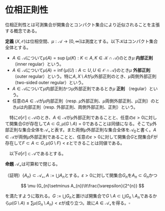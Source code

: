 
# 位相正則性

位相正則性とは可測集合が開集合とコンパクト集合により近似されることを主張する概念である。

__定義__ $(X, \mathcal{O})$は位相空間、$\mu:\mathscr{A}\rightarrow [0, \infty]$は測度とする。以下$\mathcal{K}$はコンパクト集合全体とする。

- $A\in\mathscr{A}$について$\mu (A)=\sup\lbrace \mu (K) : K\subset A, K\in\mathcal{K}\cap\mathscr{A} \rbrace$のとき$\mu$ **内部正則**（inner regular）という。
- $A\in\mathscr{A}$について$\mu (A)=\inf\lbrace \mu (U) : A\subset U, U\in\mathcal{O}\cap\mathscr{A} \rbrace$のとき$\mu$ **外部正則** （outer regular）という。特に$A, X\setminus A$が$\mu$外部正則のとき、$\mu$両側外部正則（two-sided outer regular）という。
- $A\in\mathscr{A}$について$\mu$内部正則かつ$\mu$外部正則であるとき$\mu$ **正則** （regular）という。
- 任意の$A\in\mathscr{A}$が$\mu$内部正則（resp. $\mu$外部正則、$\mu$両側外部正則、$\mu$正則）のとき$\mu$は内部正則（resp. 外部正則、両側外部正則、正則）という。

　特に$\sigma\lbrack \mathcal{O} \rbrack\subset\mathscr{A}$のとき、$A\in\mathscr{A}$が$\mu$外部正則であることと、任意の$\varepsilon>0$に対して開集合$G$が存在して$A\subset G, \mu (G\setminus A)=0$であることは同値になる。そこで$\mu$外部正則な集合全体を$\mathscr{A}_{+}$と表す。また両側$\mu$外部正則な集合全体を$\mathscr{A}_{0}$と書く。$A\in\mathscr{A}$が両側$\mu$外部正則であることと、任意の$\varepsilon>0$に対して開集合$G$と閉集合$F$が存在して$F\subset A\subset G, \mu (G\setminus F)\lt\varepsilon$とできることは同値である。

　以下$\sigma\lbrack \mathcal{O} \rbrack\subset\mathscr{A}$であるとする。

__命題__ $\mathscr{A}_{+}$は可算和で閉じる。

（証明）$\lbrace A_{n} \rbrace\subset\mathscr{A}_{+}, A:=\bigcup A_{n}$とする。$\varepsilon\gt 0$に対して開集合$G_{n}$を$A_{n}\subset G_{n}$かつ

$$
\mu (G_{n}\setminus A_{n})\lt\frac{\varepsilon}{2^{n}}
$$

を満たすように取れる。$G:=\bigcup G_{n}$と置けば開集合で$G\setminus A\subset\bigcup G_{n}\setminus A_{n}$であるから$\mu (G\setminus A)\le\sum\mu (G_{n}\setminus A_{n})\lt\varepsilon$が成り立つ。故に$A\in\mathscr{A}_{+}$を得る。$\square$

<!--
　開集合の加算交叉で表される集合を$G_{\delta}$-集合または内極限集合と言った。
同様に閉集合の加算和で表される集合を$F_{\sigma}$-集合と言う。

\begin{Def}
任意の閉集合が$G_{\delta}$集合であるとき、その位相空間は$G_{\delta}$空間と呼ぶ。
\footnote{あるいは同値な定義として任意の開集合が$F_{\sigma}$集合のとき$F_{\sigma}$空間と言っても良い。}
\end{Def}

　例えば距離空間$(X, \rho)$は$G_{\delta}$空間である。実際開集合$O$に対して
\[ F_{n}:=\left\{x\in X\mid \rho(x, X\setminus O)\le\frac{1}{n}\right\} \]
と定めれば$F_{n}$は閉集合で、かつ$O=\bigcup F_{n}$と表せる。

\begin{Prop}
$\mu$が有限なら$\mathscr{A}_{+}$は可算交叉で閉じる。
特に位相空間$(X, \mathcal{O})$が$G_{\delta}$空間なら$\mathcal{O}\subset\mathscr{A}_{0}$が成り立つ。
このとき$\mathscr{A}_{0}$は$\sigma$-加法族だから$\sigma[\mathcal{O}]\subset\mathscr{A}_{0}$が成り立つ。
\end{Prop}
\begin{Proof}
$\mu$は有限とする。$\{A_{n}\}\subset\mathscr{A}_{+}, A:=\bigcap A_{n}$とする。
$\varepsilon>0$に対して開集合$G_{n}$を$A_{n}\subset G_{n}$かつ
\[ \mu (G_{n}\setminus A_{n})<\frac{\varepsilon}{2^{n+1}} \]
を満たすように取れる。$G:=\bigcap G_{n}\in\mathscr{A}$と置く。
ここで$H_{n}:=\bigcap_{j=1}^{n}G_{j}$は$A$を含む開集合であって$H_{n}\searrow G$を満たす。
$\mu$は有限だから測度の減少列連続性より、ある番号$N$が存在して
\[ \mu (H_{N}\setminus G)<\frac{\varepsilon}{2} \]
を満たす。$G\setminus A\subset \bigcup (G_{n}\setminus A_{n})$であるから
\[ \mu (H_{N}\setminus A)\le\mu (H_{N}\setminus G)+\mu (G\setminus A)
<\frac{\varepsilon}{2}+\sum\mu (G_{n}\setminus A_{n})\le\varepsilon \]
を得る。

　$\mathcal{O}\subset\mathscr{A}_{+}$は明らか。$X\setminus O$は閉集合だから、$G_{\delta}$-空間の定義により可算個の開集合$O_{n}$を用いて
$X\setminus O=\bigcap O_{n}$と表せる。故に$X\setminus O\in\mathscr{A}_{+}$なので$\mathcal{O}\subset\mathscr{A}_{0}$を得る。
$\mathscr{A}_{0}$は$\sigma$-加法族になるので$\sigma[\mathcal{O}]\subset\mathscr{A}_{0}$が分かる。
\end{Proof}

\begin{Prop}
測度$\mu$に対し、ある$\{B_{n}\}\subset\mathcal{O}$が存在して$B_{n}\nearrow X, \mu (B_{n})<\infty$を満たすとする。
このとき$\sigma[\mathcal{O}]\subset\mathscr{A}_{0}$が成り立つ。
\end{Prop}
\begin{Proof}
$B\in\mathscr{A}$に対して$\mu_{n}(B):=\mu (B\cap B_{n})$と定めると$\mu_{n}:\mathscr{A}\rightarrow [0, \infty]$は有限測度となる。
$A\in\sigma[\mathcal{O}]$及び$\varepsilon>0$を取る。このとき$A\cap B_{n}\in\sigma[\mathcal{O}]\subset\mathscr{A}$である。
$G, H\in\mathcal{O}$として$A\cap B_{n}\subset G, X\setminus (A\cap B_{n})\subset H$かつ
$\mu_{n}(G\setminus (A\cap B_{n})), \mu_{n}(H\setminus (X\setminus (A\cap B_{n})))<\varepsilon$を満たすように取れる。
ここで$G_{n}:=G\cap B_{n}, H_{n}:=H\cap B_{n}$と置くと$G_{n}, H_{n}\in\mathcal{O}$であり、
$\mu (G_{n}\setminus (A\cap B_{n})), \mu (H_{n}\setminus (X\setminus (A\cap B_{n})))<\varepsilon$を満たす。
故に$A\cap B_{n}\in\mathscr{A}_{0}\subset\mathscr{A}_{+}$が従う。ここで$\mathscr{A}_{+}$は可算和で閉じるから
$A=\bigcup (A\cap B_{n})\in\mathscr{A}_{+}$を得る。一方$X\setminus A\in\sigma[\mathcal{O}]\subset\mathscr{A}_{+}$であるから
結局$A\in\mathscr{A}_{0}$を得る。
\end{Proof}

　完備化との関係を見る。

\begin{Prop}
$(X, \mathcal{O})$は$G_{\delta}$-空間、$\mu:\mathscr{A}\rightarrow [0, \infty]$は
$\sigma[\mathcal{O}]\subset\mathscr{A}_{0}$なる測度とする。
$(\mathscr{A}^{\mu}, \mu^{*})$を$(\mathscr{A}, \mu)$の完備化とすると、
$A\in\sigma[\mathcal{O}]^{\mu}$は両側$\mu^{*}$-外部正則となる。つまり$\sigma[\mathcal{O}]^{\mu}\subset\mathscr{A}_{0}$となる。
\end{Prop}
\begin{Proof}
$A_{0}, A_{1}\in\sigma[\mathcal{O}]$を$A_{0}\subset A\subset A_{1}$かつ$\mu (A_{1}\setminus A_{0})=0$であるように取れる。
$A_{j}\in\mathscr{A}_{0}$より閉集合$F$及び開集合$G$を
\[ F\subset A_{0}, A_{1}\subset G, \mu (A_{0}\setminus F), \mu (G\setminus A_{1})<\frac{\varepsilon}{2} \]
となるように取れる。故に
\[ F\subset A\subset G, \mu^{*}(G\setminus F)=\mu (G\setminus F)
=\mu (G\setminus A_{1})+\mu (A_{1}\setminus A_{0})+\mu (A_{0}\setminus F)<\varepsilon \]
が成り立つ。
\end{Proof}

　距離空間$(X, \rho)$の開集合全体を$\mathcal{O}_{\rho}$とし、この上のボレル集合体を$\mathscr{B}(X):=\sigma[\mathcal{O}_{\rho}]$と書く。
この上の測度$\mu:\mathscr{B}(X)\rightarrow [0, \infty]$に対して
\[ B\in\mathscr{B}(X)\textup{が有界なら}\mu (B)<\infty \]
という条件を加える。このとき例えば適当な点$a\in X$を取り、$B_{n}:=\{x\in X\mid \rho (x, a)<n\}$と置けば$B_{n}$は開集合でかつ
$B_{n}\nearrow X, \mu (B_{n})<\infty$を満たすので、$\mu$は両側外部正則であり、更に先の命題により$\mu^{*}$も両側外部正則となる。

　一方で内部正則性は単純には従わず、更なる条件を付け加える必要となる。
事実として完備距離空間において全有界かつ閉な集合はコンパクトになる。
\footnote{$K\subset X$が全有界とは、任意の$\delta>0$に対し有限個の半径$\delta$の開球で覆えることであった。}

\begin{Thm}[ウラム]
$X$が可分、即ち稠密な加算部分集合を持つとする。$A\in\mathscr{B}(X)^{\mu}$は両側$\mu^{*}$-外部正則であるから$\varepsilon>0$に対し
閉集合$F$及び開集合$G$が$F\subset A\subset G, \mu (G\setminus F)<\varepsilon$を満たすように取れた。
このとき$\mu^{*}(A)<\infty$なら上記の閉集合$F$として全有界なものが取れる。更に$X$が距離空間として完備なら$F$はコンパクトに取れる。
\end{Thm}
\begin{Proof}
$G\in\mathcal{O}$が$\mu (G)<\infty$を満たすとき、任意の$\varepsilon>0$に対して
全有界な閉集合$K$を$K\subset G, \mu (G\setminus K)<\infty$が取れることを示す。
$X$は可分なので、稠密な可算部分集合$D$を持つ。ここで$n\in\mathbb{N}$に対し
\[ I_{n}:=\left\{(x, m)\in D\times\mathbb{N}\mid m\ge n, \overline{B}(x; \frac{1}{m})\right\} \]
と定める。ただし$\overline{B}(x; r)$は$x$を中心とする半径$r$以下の元全体とする。
また$I_{n}$の有限部分集合列$I_{n}(l)\nearrow I_{n}$を取る。
\[ G=\bigcup_{(x, m)\in I_{n}}\overline{B}(x; \frac{1}{m}) \]
が成り立つことに注意すると、任意の$\varepsilon>0$及び$n$に対し、$l_{n}\in\mathbb{N}$が存在して
\[ K_{n}:=\bigcup_{(x, m)\in I_{n}(l_{n})}\overline{B}(x; \frac{1}{m}) \]
と置けば
\[ \mu (G)<\mu (K_{n})+\frac{\varepsilon}{2^{n}} \]
を満たすように取れる。$K:=\bigcap K_{n}$は全有界であり、また閉集合でもある。
特に$K\subset G$かつ$\mu (G\setminus K)\le\sum\mu (G\setminus K_{n})<\varepsilon$を満たす。
この$K$は$X$が完備なら先に述べた事実よりコンパクトになる。

　$A\in\mathscr{B}(X)^{\mu}$は$\mu^{*}(A)<\infty$を満たすとする。$\varepsilon>0$に対し閉集合$F$及び開集合$G$を取り、
\[ F\subset A\subset G, \mu (G\setminus F)<\frac{\varepsilon}{2} \]
を満たすようにできる。このとき
\[ \mu (G)=\mu (G\setminus F)+\mu (F)<\frac{\varepsilon}{2}+\mu^{*}(A)<\infty \]
であるから、先に述べたことより全有界かつ閉な$K\subset G$を
\[ \mu (G\setminus K)<\frac{\varepsilon}{2} \]
となるように取れる。$F\cap K\subset A$は全有界かつ閉で、
$\mu (G\setminus (F\cap K))\le \mu (G\setminus F)+\mu (G\setminus K)<\varepsilon$
を満たす。特に$X$が完備なら$K$がコンパクトだから$F\cap K$もコンパクトになる。　
\end{Proof}

\begin{Cor}
可分な完備距離空間上の測度$\mu:\mathscr{B}(X)\rightarrow [0, \infty]$が
有界な$B\in\mathscr{B}(X)$に対して$\mu (B)<\infty$を満たすとする。
このとき$\mu, \mu^{*}$は正則である。
\end{Cor}
\begin{Proof}
以下コンパクト集合全体を$\mathcal{K}$と書く。距離空間はハウスドウルフ空間でもあるのでコンパクト集合は閉集合でもある。
$A\in\mathscr{B}(X)^{\mu}$とする。$\sup_{A\supset K\in\mathcal{K}}\mu^{*}(K)\ge\mu^{*}(A)$を示せば十分である。
$\mu^{*}(A)<\infty$ならコンパクトな$F$を取り$\mu^{*}(A)=\mu (F)+\mu^{*}(A\setminus F)<\mu (F)+\varepsilon$と出来るので従う。
$\mu^{*}(A)=\infty$のときは単に閉集合として$F$が取れるが、
\[ \mu^{*}(F)=\mu (F)\ge\mu (A_{0})=\mu^{*}(A)=\infty \]
である。$\overline{B_{n}}\cap F$は有界閉集合だが$X$は完備距離空間なのでコンパクトになる。
これは$F$への増大列となるので結局$\mu^{*}$の増大列連続性より$\sup_{A\supset K\in\mathcal{K}}\mu^{*}(K)=\infty$となる。
\end{Proof}
-->